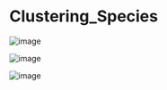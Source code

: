 # Clustering_Species



![image](https://github.com/VikhyatChoppa/Clustering_Sepcies/assets/51722249/860a96f0-a287-4596-8284-973ab044c897)








![image](https://github.com/VikhyatChoppa/Clustering_Sepcies/assets/51722249/a487954f-f5c4-4498-852c-5975da08aadd)




![image](https://github.com/VikhyatChoppa/Clustering_Species/assets/51722249/d518c37e-e986-45d8-9f91-d897f34c17a0)
